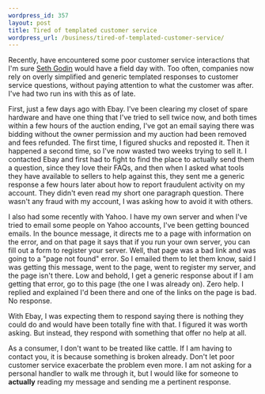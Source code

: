 ```yaml
--- 
wordpress_id: 357
layout: post
title: Tired of templated customer service
wordpress_url: /business/tired-of-templated-customer-service/
---
```


<p>Recently, have encountered some poor customer service interactions that I'm sure <a href="http://sethgodin.typepad.com/">Seth Godin</a> would have a field day with.  Too often, companies now rely on overly simplified and generic templated responses to customer service questions, without paying attention to what the customer was after.  I've had two run ins with this as of late.</p>

<p>First, just a few days ago with Ebay.  I've been clearing my closet of spare hardware and have one thing that I've tried to sell twice now, and both times within a few hours of the auction ending, I've got an email saying there was bidding without the owner permission and my auction had been removed and fees refunded.  The first time, I figured shucks and reposted it.  Then it happened a second time, so I've now wasted two weeks trying to sell it.  I contacted Ebay and first had to fight to find the place to actually send them a question, since they love their FAQs, and then when I asked what tools they have available to sellers to help against this, they sent me a generic response a few hours later about how to report fraudulent activity on my account.  They didn't even read my short one paragraph question.  There wasn't any fraud with my account, I was asking how to avoid it with others.</p>

<p>I also had some recently with Yahoo.  I have my own server and when I've tried to email some people on Yahoo accounts, I've been getting bounced emails.  In the bounce message, it directs me to a page with information on the error, and on that page it says that if you run your own server, you can fill out a form to register your server.  Well, that page was a bad link and was going to a "page not found" error.  So I emailed them to let them know, said I was getting this message, went to the page, went to register my server, and the page isn't there.  Low and behold, I get a generic response about if I am getting that error, go to this page (the one I was already on).  Zero help.  I replied and explained I'd been there and one of the links on the page is bad.  No response.</p>

<p>With Ebay, I was expecting them to respond saying there is nothing they could do and would have been totally fine with that.  I figured it was worth asking.  But instead, they respond with something that offer no help at all.</p>

<p>As a consumer, I don't want to be treated like cattle.  If I am having to contact you, it is because something is broken already.  Don't let poor customer service exacerbate the problem even more.  I am not asking for a personal handler to walk me through it, but I would like for someone to <b>actually</b> reading my message and sending me a pertinent response.</p>
         
